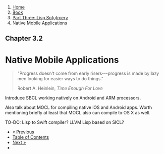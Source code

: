<ol class="breadcrumb">
  <li><a href="/">Home</a></li>
  <li><a href="/book/">Book</a></li>
  <li><a href="/book/3-0-0-overview/">Part Three: Lisp So(u)rcery</a></li>
  <li class="active">Native Mobile Applications</li>
</ol>

## Chapter 3.2

# Native Mobile Applications

> "Progress doesn't come from early risers---progress is made by lazy men looking for easier ways to do things."
> <footer>Robert A. Heinlein, <em>Time Enough For Love</em></footer>

Introduce SBCL working natively on Android and ARM processors.

Also talk about MOCL for compiling native iOS and Android apps.  Worth mentioning briefly at least that MOCL also can compile to OS X as well.

TO-DO: Lisp to Swift compiler?  LLVM Lisp based on SICL?

<ul class="pager">
  <li class="previous"><a href="/book/3-01-0-web-apps/">&laquo; Previous</a></li>
  <li><a href="/book/">Table of Contents</a></li>
  <li class="next"><a href="/book/3-03-0-gui/">Next &raquo;</a><li>
</ul>
